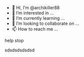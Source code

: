 - 👋 Hi, I’m @archikiller88
- 👀 I’m interested in ...
- 🌱 I’m currently learning ...
- 💞️ I’m looking to collaborate on ...
- 📫 How to reach me ...

<!---
archikiller88/archikiller88 is a ✨ special ✨ repository because its `README.md` (this file) appears on your GitHub profile.
You can click the Preview link to take a look at your changes.
--->
help
stop
<html>
  <head>
    <title>ffff</title>
  </head>
  <body>
    sdsdsdsdsdsd
    </Body>
</html>

